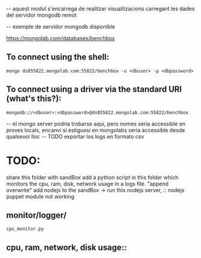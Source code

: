 -- aquest modul s'encarrega de realitzar visualitzacions carregant les dades del servidor mongodb remot


-- exemple de servidor mongodb disponible

https://mongolab.com/databases/benchbox

## To connect using the shell:
	mongo ds055822.mongolab.com:55822/benchbox -u <dbuser> -p <dbpassword>
## To connect using a driver via the standard URI (what's this?):
    mongodb://<dbuser>:<dbpassword>@ds055822.mongolab.com:55822/benchbox


-- el mongo server podria trobarse aqui, pero nomes seria accessible en proves locals, encanvi si estiguesi en
mongolabs seria accessible desde qualsevol lloc
-- TODO exportar los logs en formato csv



# TODO:

share this folder with sandBox
add a python script in this folder which monitors the cpu, ram, disk, network usage in a logs file. "append overwrite"
add nodejs to the sandBox  -> run this nodejs server, :: nodejs puppet module not working

## monitor/logger/
	cpu_monitor.py

## cpu, ram, network, disk usage::